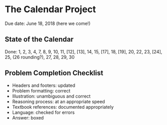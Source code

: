 # The Calendar Project

Due date: June 18, 2018 (here we come!)

## State of the Calendar

Done: 1, 2, 3, 4, 7, 8, 9, 10, 11, [12], [13], 14, 15, [17], 18, [19], 20, 22, 23, [24], 25, (26 rounding?), 27, 28, 29, 30

## Problem Completion Checklist

- Headers and footers: updated
- Problem formatting: correct
- Illustration: unambiguous and correct
- Reasoning process: at an appropriate speed
- Textbook references: documented appropriately
- Language: checked for errors
- Answer: boxed
